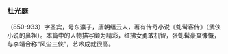 ### 杜光庭

（850-933）字圣宾，号东瀛子，唐朝缙云人，著有传奇小说《虬髯客传》（武侠小说的鼻祖）。本篇中的人物描写颇为精彩，红拂女勇敢机智，张虬髯豪爽慷慨，与李靖合称“风尘三侠”，艺术成就很高。
